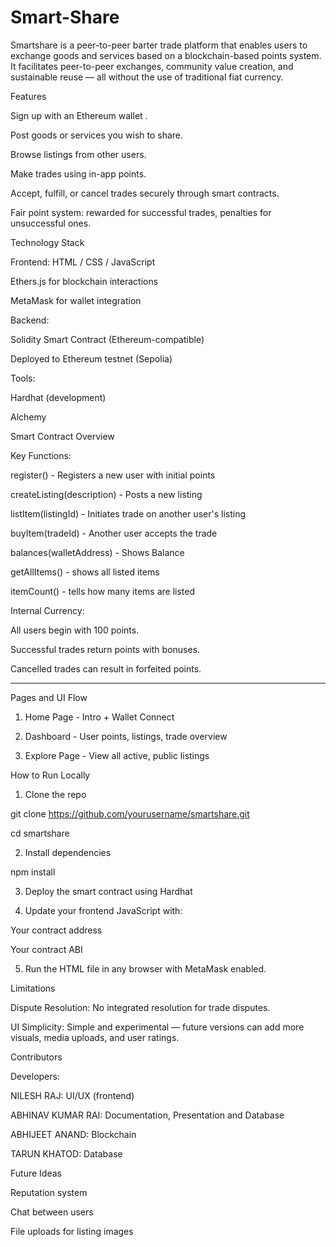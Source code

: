# Smart-Share

Smartshare is a peer-to-peer barter trade platform that enables users to exchange goods and services based on a blockchain-based points system. It facilitates peer-to-peer exchanges, community value creation, and sustainable reuse — all without the use of traditional fiat currency.

Features

Sign up with an Ethereum wallet .

Post goods or services you wish to share.

Browse listings from other users.

Make trades using in-app points.

Accept, fulfill, or cancel trades securely through smart contracts.

Fair point system: rewarded for successful trades, penalties for unsuccessful ones.


Technology Stack


Frontend:
HTML / CSS / JavaScript

Ethers.js for blockchain interactions

MetaMask for wallet integration

Backend:

Solidity Smart Contract (Ethereum-compatible)

Deployed to Ethereum testnet (Sepolia)


Tools:

Hardhat (development)

Alchemy


Smart Contract Overview

Key Functions:

register() - Registers a new user with initial points

createListing(description) - Posts a new listing

listItem(listingId) - Initiates trade on another user's listing

buyItem(tradeId) - Another user accepts the trade

balances(walletAddress) - Shows Balance

getAllItems() - shows all listed items

itemCount() - tells how many items are listed



Internal Currency:

All users begin with 100 points.

Successful trades return points with bonuses.

Cancelled trades can result in forfeited points.


---

Pages and UI Flow

1. Home Page - Intro + Wallet Connect

2. Dashboard - User points, listings, trade overview

3. Explore Page - View all active, public listings



How to Run Locally

1. Clone the repo

git clone https://github.com/yourusername/smartshare.git

cd smartshare

2. Install dependencies 

npm install

3. Deploy the smart contract using Hardhat

4. Update your frontend JavaScript with:

Your contract address

Your contract ABI

5. Run the HTML file in any browser with MetaMask enabled.



Limitations

Dispute Resolution: No integrated resolution for trade disputes.

UI Simplicity: Simple and experimental — future versions can add more visuals, media uploads, and user ratings.




Contributors

Developers: 

NILESH RAJ: UI/UX (frontend)

ABHINAV KUMAR RAI: Documentation, Presentation and Database

ABHIJEET ANAND: Blockchain

TARUN KHATOD: Database



Future Ideas

Reputation system

Chat between users

File uploads for listing images